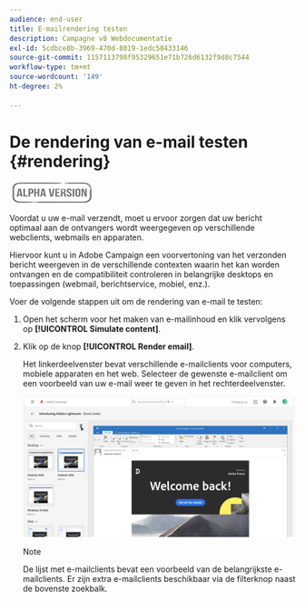 ```yaml
---
audience: end-user
title: E-mailrendering testen
description: Campagne v8 Webdocumentatie
exl-id: 5cdbce8b-3969-470d-8019-1edc58433146
source-git-commit: 1157113798f95329651e71b726d6132f9d8c7544
workflow-type: tm+mt
source-wordcount: '149'
ht-degree: 2%

---
```


# De rendering van e-mail testen {#rendering}

![](../assets/do-not-localize/badge.png)

Voordat u uw e-mail verzendt, moet u ervoor zorgen dat uw bericht optimaal aan de ontvangers wordt weergegeven op verschillende webclients, webmails en apparaten.

Hiervoor kunt u in Adobe Campaign een voorvertoning van het verzonden bericht weergeven in de verschillende contexten waarin het kan worden ontvangen en de compatibiliteit controleren in belangrijke desktops en toepassingen (webmail, berichtservice, mobiel, enz.).

Voer de volgende stappen uit om de rendering van e-mail te testen:

1. Open het scherm voor het maken van e-mailinhoud en klik vervolgens op **[!UICONTROL Simulate content]**.

1. Klik op de knop **[!UICONTROL Render email]**.

   Het linkerdeelvenster bevat verschillende e-mailclients voor computers, mobiele apparaten en het web. Selecteer de gewenste e-mailclient om een voorbeeld van uw e-mail weer te geven in het rechterdeelvenster.

   ![](assets/render-context.png)

   >[!NOTE]
   >
   >De lijst met e-mailclients bevat een voorbeeld van de belangrijkste e-mailclients. Er zijn extra e-mailclients beschikbaar via de filterknop naast de bovenste zoekbalk.
